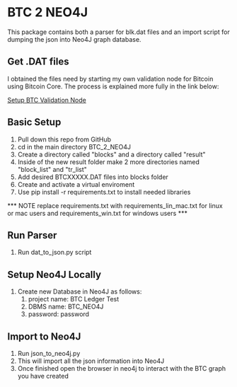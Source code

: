 # BTC 2 NEO4J

This package contains both a parser for blk.dat files and an import script for dumping the json into Neo4J graph database.

## Get .DAT files

I obtained the files need by starting my own validation node for Bitcoin using Bitcoin Core. The process is explained more fully in the link below:

[Setup BTC Validation Node](https://link-url-here.org)

## Basic Setup

1. Pull down this repo from GitHub
2. cd in the main directory BTC_2_NEO4J
3. Create a directory called "blocks" and a directory called "result"
4. Inside of the new result folder make 2 more directories named "block_list" and "tr_list"
5. Add desired BTCXXXXX.DAT files into blocks folder
6. Create and activate a virtual enviroment
7. Use pip install -r requirements.txt to install needed libraries

*** NOTE replace requirements.txt with requirements_lin_mac.txt for linux or mac users and requirements_win.txt for windows users ***

## Run Parser

1. Run dat_to_json.py script

## Setup Neo4J Locally

1. Create new Database in Neo4J as follows:
   1. project name: BTC Ledger Test
   2. DBMS name: BTC_NEO4J
   3. password: password

## Import to Neo4J

1. Run json_to_neo4j.py
2. This will import all the json information into Neo4J
3. Once finished open the browser in neo4j to interact with the BTC graph you have created
